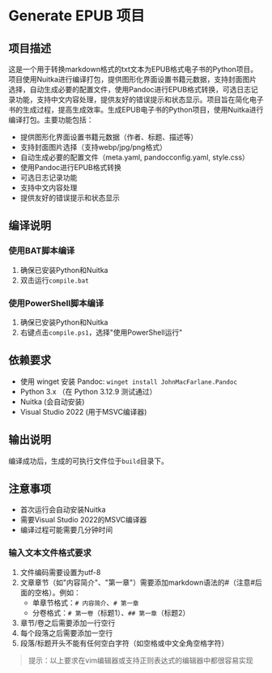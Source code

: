 # Generate EPUB 项目

## 项目描述
这是一个用于转换markdown格式的txt文本为EPUB格式电子书的Python项目。项目使用Nuitka进行编译打包，提供图形化界面设置书籍元数据，支持封面图片选择，自动生成必要的配置文件，使用Pandoc进行EPUB格式转换，可选日志记录功能，支持中文内容处理，提供友好的错误提示和状态显示。项目旨在简化电子书的生成过程，提高生成效率。生成EPUB电子书的Python项目，使用Nuitka进行编译打包。主要功能包括：

- 提供图形化界面设置书籍元数据（作者、标题、描述等）
- 支持封面图片选择（支持webp/jpg/png格式）
- 自动生成必要的配置文件（meta.yaml, pandocconfig.yaml, style.css）
- 使用Pandoc进行EPUB格式转换
- 可选日志记录功能
- 支持中文内容处理
- 提供友好的错误提示和状态显示

## 编译说明

### 使用BAT脚本编译
1. 确保已安装Python和Nuitka
2. 双击运行`compile.bat`

### 使用PowerShell脚本编译
1. 确保已安装Python和Nuitka
2. 右键点击`compile.ps1`，选择"使用PowerShell运行"

## 依赖要求
- 使用 winget 安装 Pandoc: 
    `winget install JohnMacFarlane.Pandoc`
- Python 3.x （在 Python 3.12.9 测试通过）
- Nuitka (会自动安装)
- Visual Studio 2022 (用于MSVC编译器)

## 输出说明
编译成功后，生成的可执行文件位于`build`目录下。

## 注意事项
- 首次运行会自动安装Nuitka
- 需要Visual Studio 2022的MSVC编译器
- 编译过程可能需要几分钟时间

### 输入文本文件格式要求
1. 文件编码需要设置为utf-8
2. 文章章节（如"内容简介"、"第一章"）需要添加markdown语法的#（注意#后面的空格）。例如：
   - 单章节格式：`# 内容简介`、`# 第一章`
   - 分卷格式：`# 第一卷`（标题1）、`## 第一章`（标题2）
3. 章节/卷之后需要添加一行空行
4. 每个段落之后需要添加一空行
5. 段落/标题开头不能有任何空白字符（如空格或中文全角空格字符）

> 提示：以上要求在vim编辑器或支持正则表达式的编辑器中都很容易实现
